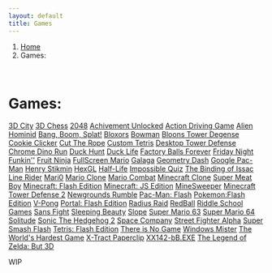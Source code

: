 ```yaml
---
layout: default
title: Games
---
```


<nav aria-label="breadcrumb">
    <ol class="breadcrumb">
        <li class="breadcrumb-item"><a href="/">Home</a></li>
        <li class="breadcrumb-item active">Games:</li>
    </ol>
</nav>

<br>
<h1 class="text-center">Games:</h1>
<a class="text-center" href="3d.city">3D City</a>
<a class="text-center" href="3Dchess">3D Chess</a>
<a class="text-center" href="2048">2048</a>
<a class="text-center" href="achievement_unlocked">Achivement Unlocked</a>
<a class="text-center" href="adg">Action Driving Game</a>
<a class="text-center" href="alienhominid">Alien Hominid</a>
<a class="text-center" href="bbs">Bang, Boom, Splat!</a>
<a class="text-center" href="bloxors">Bloxors</a>
<a class="text-center" href="bowman">Bowman</a>
<a class="text-center" href="btd">Bloons Tower Degense</a>
<a class="text-center" href="cookieclicker">Cookie Clicker</a>
<a class="text-center" href="ctr">Cut The Rope</a>
<a class="text-center" href="custom-tetris">Custom Tetris</a>
<a class="text-center" href="desktoptd">Desktop Tower Defense</a>
<a class="text-center" href="dino">Chrome Dino Run</a>
<a class="text-center" href="duckhunt">Duck Hunt</a>
<a class="text-center" href="DuckLife">Duck Life</a>
<a class="text-center" href="fbf">Factory Balls Forever</a>
<a class="text-center" href="fnf">Friday Night Funkin''</a>
<a class="text-center" href="FruitNinja">Fruit Ninja</a>
<a class="text-center" href="fullscreenmario">FullScreen Mario</a>
<a class="text-center" href="galaga">Galaga</a>
<a class="text-center" href="gdash">Geometry Dash</a>
<a class="text-center" href="gpacman">Google Pac-Man</a>
<a class="text-center" href="henrystikmin">Henry Stikmin</a>
<a class="text-center" href="HexGL">HexGL</a>
<a class="text-center" href="hl">Half-Life</a>
<a class="text-center" href="iq">Impossible Quiz</a>
<a class="text-center" href="issac">The Binding of Issac</a>
<a class="text-center" href="linerider">Line Rider</a>
<a class="text-center" href="mari0">Mari0</a>
<a class="text-center" href="marioclone">Mario Clone</a>
<a class="text-center" href="mariocombat">Mario Combat</a>
<a class="text-center" href="mcclone1">Minecraft Clone</a>
<a class="text-center" href="meatboy">Super Meat Boy</a>
<a class="text-center" href="minecraft">Minecraft: Flash Edition</a>
<a class="text-center" href="minecraftjs">Minecraft: JS Edition</a>
<a class="text-center" href="minesweeper">MineSweeper</a>
<a class="text-center" href="mtd2">Minecraft Tower Defense 2</a>
<a class="text-center" href="ngr">Newgrounds Rumble</a>
<a class="text-center" href="pacman">Pac-Man: Flash</a>
<a class="text-center" href="pokemon">Pokemon:Flash Edition</a>
<a class="text-center" href="pong">V-Pong</a>
<a class="text-center" href="portalflash">Portal: Flash Edition</a>
<a class="text-center" href="radius-raid">Radius Raid</a>
<a class="text-center" href="redball">RedBall</a>
<a class="text-center" href="RiddleSchool">Riddle School Games</a>
<a class="text-center" href="sansfight">Sans Fight</a>
<a class="text-center" href="sleeping-beauty">Sleeping Beauty</a>
<a class="text-center" href="slope">Slope</a>
<a class="text-center" href="sm63">Super Mario 63</a>
<a class="text-center" href="sm64">Super Mario 64</a>
<a class="text-center" href="solitude">Solitude</a>
<a class="text-center" href="sonic2">Sonic The Hedgehog 2</a>
<a class="text-center" href="SpaceCompany">Space Company</a>
<a class="text-center" href="streetfighter">Street Fighter Alpha</a>
<a class="text-center" href="super-smash-flash">Super Smash Flash</a>
<a class="text-center" href="tetris">Tetris: Flash Edition</a>
<a class="text-center" href="thereisnogame">There is No Game</a>
<a class="text-center" href="winmister">Windows Mister</a>
<a class="text-center" href="WorldHardestGame">The World's Hardest Game</a>
<a class="text-center" href="xtractpaperclip">X-Tract Paperclip</a>
<a class="text-center" href="xx142-b2.exe">XX142-bB.EXE</a>
<a class="text-center" href="zelda3d">The Legend of Zelda: But 3D</a>

WIP